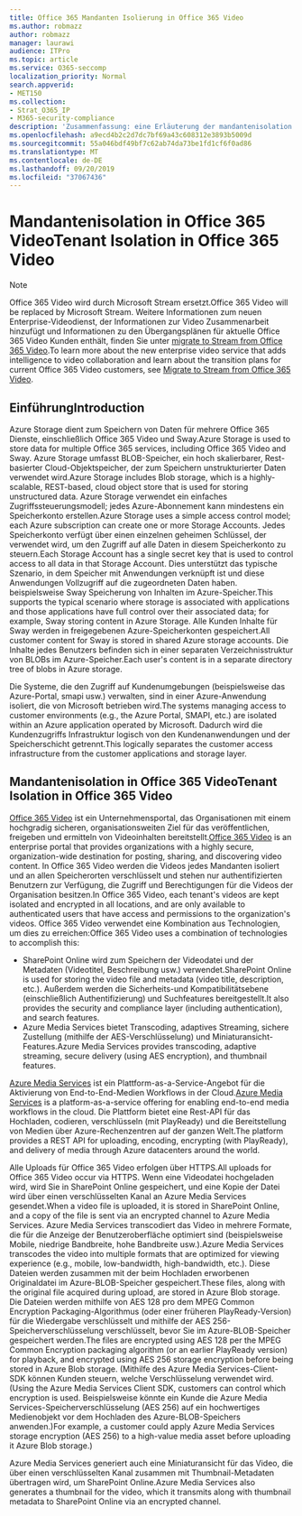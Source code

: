 ```yaml
---
title: Office 365 Mandanten Isolierung in Office 365 Video
ms.author: robmazz
author: robmazz
manager: laurawi
audience: ITPro
ms.topic: article
ms.service: O365-seccomp
localization_priority: Normal
search.appverid:
- MET150
ms.collection:
- Strat_O365_IP
- M365-security-compliance
description: 'Zusammenfassung: eine Erläuterung der mandantenisolation in Office 365 Video.'
ms.openlocfilehash: a9ecd4b2c2d7dc7bf69a43c608312e3893b5009d
ms.sourcegitcommit: 55a046bdf49bf7c62ab74da73be1fd1cf6f0ad86
ms.translationtype: MT
ms.contentlocale: de-DE
ms.lasthandoff: 09/20/2019
ms.locfileid: "37067436"
---
```

# <a name="tenant-isolation-in-office-365-video"></a><span data-ttu-id="af4c2-103">Mandantenisolation in Office 365 Video</span><span class="sxs-lookup"><span data-stu-id="af4c2-103">Tenant Isolation in Office 365 Video</span></span>

> [!NOTE]
> <span data-ttu-id="af4c2-104">Office 365 Video wird durch Microsoft Stream ersetzt.</span><span class="sxs-lookup"><span data-stu-id="af4c2-104">Office 365 Video will be replaced by Microsoft Stream.</span></span> <span data-ttu-id="af4c2-105">Weitere Informationen zum neuen Enterprise-Videodienst, der Informationen zur Video Zusammenarbeit hinzufügt und Informationen zu den Übergangsplänen für aktuelle Office 365 Video Kunden enthält, finden Sie unter [migrate to Stream from Office 365 Video](https://docs.microsoft.com/stream/).</span><span class="sxs-lookup"><span data-stu-id="af4c2-105">To learn more about the new enterprise video service that adds intelligence to video collaboration and learn about the transition plans for current Office 365 Video customers, see [Migrate to Stream from Office 365 Video](https://docs.microsoft.com/stream/).</span></span>

## <a name="introduction"></a><span data-ttu-id="af4c2-106">Einführung</span><span class="sxs-lookup"><span data-stu-id="af4c2-106">Introduction</span></span>
<span data-ttu-id="af4c2-107">Azure Storage dient zum Speichern von Daten für mehrere Office 365 Dienste, einschließlich Office 365 Video und Sway.</span><span class="sxs-lookup"><span data-stu-id="af4c2-107">Azure Storage is used to store data for multiple Office 365 services, including Office 365 Video and Sway.</span></span> <span data-ttu-id="af4c2-108">Azure Storage umfasst BLOB-Speicher, ein hoch skalierbarer, Rest-basierter Cloud-Objektspeicher, der zum Speichern unstrukturierter Daten verwendet wird.</span><span class="sxs-lookup"><span data-stu-id="af4c2-108">Azure Storage includes Blob storage, which is a highly-scalable, REST-based, cloud object store that is used for storing unstructured data.</span></span> <span data-ttu-id="af4c2-109">Azure Storage verwendet ein einfaches Zugriffssteuerungsmodell; jedes Azure-Abonnement kann mindestens ein Speicherkonto erstellen.</span><span class="sxs-lookup"><span data-stu-id="af4c2-109">Azure Storage uses a simple access control model; each Azure subscription can create one or more Storage Accounts.</span></span> <span data-ttu-id="af4c2-110">Jedes Speicherkonto verfügt über einen einzelnen geheimen Schlüssel, der verwendet wird, um den Zugriff auf alle Daten in diesem Speicherkonto zu steuern.</span><span class="sxs-lookup"><span data-stu-id="af4c2-110">Each Storage Account has a single secret key that is used to control access to all data in that Storage Account.</span></span> <span data-ttu-id="af4c2-111">Dies unterstützt das typische Szenario, in dem Speicher mit Anwendungen verknüpft ist und diese Anwendungen Vollzugriff auf die zugeordneten Daten haben. beispielsweise Sway Speicherung von Inhalten im Azure-Speicher.</span><span class="sxs-lookup"><span data-stu-id="af4c2-111">This supports the typical scenario where storage is associated with applications and those applications have full control over their associated data; for example, Sway storing content in Azure Storage.</span></span> <span data-ttu-id="af4c2-112">Alle Kunden Inhalte für Sway werden in freigegebenen Azure-Speicherkonten gespeichert.</span><span class="sxs-lookup"><span data-stu-id="af4c2-112">All customer content for Sway is stored in shared Azure storage accounts.</span></span> <span data-ttu-id="af4c2-113">Die Inhalte jedes Benutzers befinden sich in einer separaten Verzeichnisstruktur von BLOBs im Azure-Speicher.</span><span class="sxs-lookup"><span data-stu-id="af4c2-113">Each user's content is in a separate directory tree of blobs in Azure storage.</span></span>

<span data-ttu-id="af4c2-114">Die Systeme, die den Zugriff auf Kundenumgebungen (beispielsweise das Azure-Portal, smapi usw.) verwalten, sind in einer Azure-Anwendung isoliert, die von Microsoft betrieben wird.</span><span class="sxs-lookup"><span data-stu-id="af4c2-114">The systems managing access to customer environments (e.g., the Azure Portal, SMAPI, etc.) are isolated within an Azure application operated by Microsoft.</span></span> <span data-ttu-id="af4c2-115">Dadurch wird die Kundenzugriffs Infrastruktur logisch von den Kundenanwendungen und der Speicherschicht getrennt.</span><span class="sxs-lookup"><span data-stu-id="af4c2-115">This logically separates the customer access infrastructure from the customer applications and storage layer.</span></span>

## <a name="tenant-isolation-in-office-365-video"></a><span data-ttu-id="af4c2-116">Mandantenisolation in Office 365 Video</span><span class="sxs-lookup"><span data-stu-id="af4c2-116">Tenant Isolation in Office 365 Video</span></span>
<span data-ttu-id="af4c2-117">[Office 365 Video](https://support.office.com/article/Meet-Office-365-Video-ca1cc1a9-a615-46e1-b6a3-40dbd99939a6) ist ein Unternehmensportal, das Organisationen mit einem hochgradig sicheren, organisationsweiten Ziel für das veröffentlichen, freigeben und ermitteln von Videoinhalten bereitstellt.</span><span class="sxs-lookup"><span data-stu-id="af4c2-117">[Office 365 Video](https://support.office.com/article/Meet-Office-365-Video-ca1cc1a9-a615-46e1-b6a3-40dbd99939a6) is an enterprise portal that provides organizations with a highly secure, organization-wide destination for posting, sharing, and discovering video content.</span></span> <span data-ttu-id="af4c2-118">In Office 365 Video werden die Videos jedes Mandanten isoliert und an allen Speicherorten verschlüsselt und stehen nur authentifizierten Benutzern zur Verfügung, die Zugriff und Berechtigungen für die Videos der Organisation besitzen.</span><span class="sxs-lookup"><span data-stu-id="af4c2-118">In Office 365 Video, each tenant's videos are kept isolated and encrypted in all locations, and are only available to authenticated users that have access and permissions to the organization's videos.</span></span> <span data-ttu-id="af4c2-119">Office 365 Video verwendet eine Kombination aus Technologien, um dies zu erreichen:</span><span class="sxs-lookup"><span data-stu-id="af4c2-119">Office 365 Video uses a combination of technologies to accomplish this:</span></span>
- <span data-ttu-id="af4c2-120">SharePoint Online wird zum Speichern der Videodatei und der Metadaten (Videotitel, Beschreibung usw.) verwendet.</span><span class="sxs-lookup"><span data-stu-id="af4c2-120">SharePoint Online is used for storing the video file and metadata (video title, description, etc.).</span></span> <span data-ttu-id="af4c2-121">Außerdem werden die Sicherheits-und Kompatibilitätsebene (einschließlich Authentifizierung) und Suchfeatures bereitgestellt.</span><span class="sxs-lookup"><span data-stu-id="af4c2-121">It also provides the security and compliance layer (including authentication), and search features.</span></span>
- <span data-ttu-id="af4c2-122">Azure Media Services bietet Transcoding, adaptives Streaming, sichere Zustellung (mithilfe der AES-Verschlüsselung) und Miniaturansicht-Features.</span><span class="sxs-lookup"><span data-stu-id="af4c2-122">Azure Media Services provides transcoding, adaptive streaming, secure delivery (using AES encryption), and thumbnail features.</span></span>

<span data-ttu-id="af4c2-123">[Azure Media Services](https://azure.microsoft.com/services/media-services/) ist ein Plattform-as-a-Service-Angebot für die Aktivierung von End-to-End-Medien Workflows in der Cloud.</span><span class="sxs-lookup"><span data-stu-id="af4c2-123">[Azure Media Services](https://azure.microsoft.com/services/media-services/) is a platform-as-a-service offering for enabling end-to-end media workflows in the cloud.</span></span> <span data-ttu-id="af4c2-124">Die Plattform bietet eine Rest-API für das Hochladen, codieren, verschlüsseln (mit PlayReady) und die Bereitstellung von Medien über Azure-Rechenzentren auf der ganzen Welt.</span><span class="sxs-lookup"><span data-stu-id="af4c2-124">The platform provides a REST API for uploading, encoding, encrypting (with PlayReady), and delivery of media through Azure datacenters around the world.</span></span>

<span data-ttu-id="af4c2-125">Alle Uploads für Office 365 Video erfolgen über HTTPS.</span><span class="sxs-lookup"><span data-stu-id="af4c2-125">All uploads for Office 365 Video occur via HTTPS.</span></span> <span data-ttu-id="af4c2-126">Wenn eine Videodatei hochgeladen wird, wird Sie in SharePoint Online gespeichert, und eine Kopie der Datei wird über einen verschlüsselten Kanal an Azure Media Services gesendet.</span><span class="sxs-lookup"><span data-stu-id="af4c2-126">When a video file is uploaded, it is stored in SharePoint Online, and a copy of the file is sent via an encrypted channel to Azure Media Services.</span></span> <span data-ttu-id="af4c2-127">Azure Media Services transcodiert das Video in mehrere Formate, die für die Anzeige der Benutzeroberfläche optimiert sind (beispielsweise Mobile, niedrige Bandbreite, hohe Bandbreite usw.).</span><span class="sxs-lookup"><span data-stu-id="af4c2-127">Azure Media Services transcodes the video into multiple formats that are optimized for viewing experience (e.g., mobile, low-bandwidth, high-bandwidth, etc.).</span></span> <span data-ttu-id="af4c2-128">Diese Dateien werden zusammen mit der beim Hochladen erworbenen Originaldatei im Azure-BLOB-Speicher gespeichert.</span><span class="sxs-lookup"><span data-stu-id="af4c2-128">These files, along with the original file acquired during upload, are stored in Azure Blob storage.</span></span> <span data-ttu-id="af4c2-129">Die Dateien werden mithilfe von AES 128 pro dem MPEG Common Encryption Packaging-Algorithmus (oder einer früheren PlayReady-Version) für die Wiedergabe verschlüsselt und mithilfe der AES 256-Speicherverschlüsselung verschlüsselt, bevor Sie im Azure-BLOB-Speicher gespeichert werden.</span><span class="sxs-lookup"><span data-stu-id="af4c2-129">The files are encrypted using AES 128 per the MPEG Common Encryption packaging algorithm (or an earlier PlayReady version) for playback, and encrypted using AES 256 storage encryption before being stored in Azure Blob storage.</span></span> <span data-ttu-id="af4c2-130">(Mithilfe des Azure Media Services-Client-SDK können Kunden steuern, welche Verschlüsselung verwendet wird.</span><span class="sxs-lookup"><span data-stu-id="af4c2-130">(Using the Azure Media Services Client SDK, customers can control which encryption is used.</span></span> <span data-ttu-id="af4c2-131">Beispielsweise könnte ein Kunde die Azure Media Services-Speicherverschlüsselung (AES 256) auf ein hochwertiges Medienobjekt vor dem Hochladen des Azure-BLOB-Speichers anwenden.)</span><span class="sxs-lookup"><span data-stu-id="af4c2-131">For example, a customer could apply Azure Media Services storage encryption (AES 256) to a high-value media asset before uploading it Azure Blob storage.)</span></span>

<span data-ttu-id="af4c2-132">Azure Media Services generiert auch eine Miniaturansicht für das Video, die über einen verschlüsselten Kanal zusammen mit Thumbnail-Metadaten übertragen wird, um SharePoint Online.</span><span class="sxs-lookup"><span data-stu-id="af4c2-132">Azure Media Services also generates a thumbnail for the video, which it transmits along with thumbnail metadata to SharePoint Online via an encrypted channel.</span></span>
